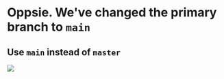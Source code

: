 # Oppsie. We've changed the primary branch to `main`
## Use `main` instead of `master`

![](https://media.giphy.com/media/SgwPtMD47PV04/source.gif)
